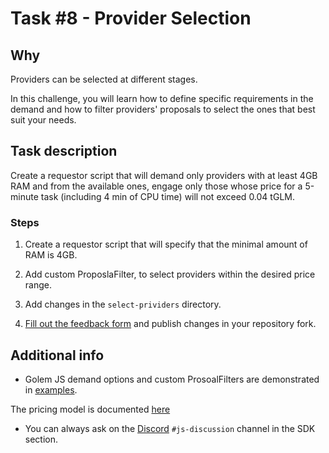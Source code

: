 # Task #8 - Provider Selection

## Why

Providers can be selected at different stages. 

In this challenge, you will learn how to define specific requirements in the demand and how to filter providers' proposals to select the ones that best suit your needs.

## Task description

Create a requestor script that will demand only providers with at least 4GB RAM and from the available ones, engage only those whose price for a 5-minute task (including 4 min of CPU time) will not exceed 0.04 tGLM.

### Steps

1. Create a requestor script that will specify that the minimal amount of RAM is 4GB.

2. Add custom ProposlaFilter, to select providers within the desired price range.

3. Add changes in the `select-prividers` directory.

4. [Fill out the feedback form](./FEEDBACK.md) and publish changes in your repository fork.
## Additional info

- Golem JS demand options and custom ProsoalFilters are demonstrated in [examples](https://docs.golem.network/creators/javascript/examples/selecting-providers).

The pricing model is documented [here](https://github.com/golemfactory/golem-architecture/blob/master/standards/3-commercial/com/pricing/model.md)

- You can always ask on the [Discord](https://chat.golem.network/) `#js-discussion` channel in the SDK section.
